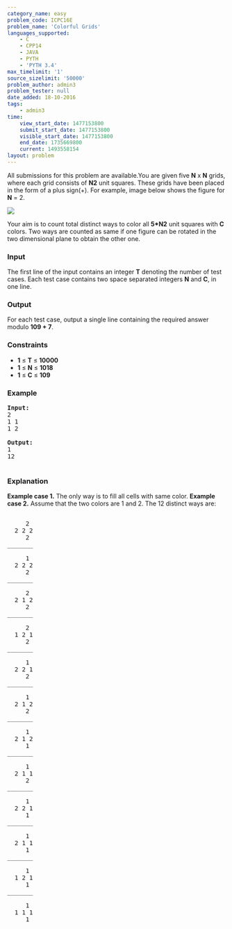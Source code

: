 ```yaml
---
category_name: easy
problem_code: ICPC16E
problem_name: 'Colorful Grids'
languages_supported:
    - C
    - CPP14
    - JAVA
    - PYTH
    - 'PYTH 3.4'
max_timelimit: '1'
source_sizelimit: '50000'
problem_author: admin3
problem_tester: null
date_added: 18-10-2016
tags:
    - admin3
time:
    view_start_date: 1477153800
    submit_start_date: 1477153800
    visible_start_date: 1477153800
    end_date: 1735669800
    current: 1493558154
layout: problem
---
```

All submissions for this problem are available.You are given five **N** x **N** grids, where each grid consists of **N2** unit squares. These grids have been placed in the form of a plus sign(+). For example, image below shows the figure for **N** = 2.

![](http://i.imgur.com/FObP43z.jpg)

Your aim is to count total distinct ways to color all **5\*N2** unit squares with **C** colors. Two ways are counted as same if one figure can be rotated in the two dimensional plane to obtain the other one.

### Input

The first line of the input contains an integer **T** denoting the number of test cases. Each test case contains two space separated integers **N** and **C**, in one line.

### Output

For each test case, output a single line containing the required answer modulo **109 + 7**.

### Constraints

- **1** ≤ **T** ≤ **10000**
- **1** ≤ **N** ≤ **1018**
- **1** ≤ **C** ≤ **109**

### Example

<pre><b>Input:</b>
2
1 1
1 2

<b>Output:</b>
1
12

</pre>
### Explanation

**Example case 1.** The only way is to fill all cells with same color.
**Example case 2.** Assume that the two colors are 1 and 2. The 12 distinct ways are:

<pre>

     2     
  2 2 2  
     2     
_______

     1     
  2 2 2  
     2     
_______

     2     
  2 1 2  
     2     
_______

     2     
  1 2 1  
     2     
_______

     1     
  2 2 1  
     2     
_______

     1     
  2 1 2  
     2     
_______

     1     
  2 1 2  
     1     
_______

     1     
  2 1 1  
     2     
_______

     1     
  2 2 1  
     1     
_______

     1     
  2 1 1  
     1     
_______

     1     
  1 2 1  
     1     
_______

     1     
  1 1 1  
     1     

</pre>